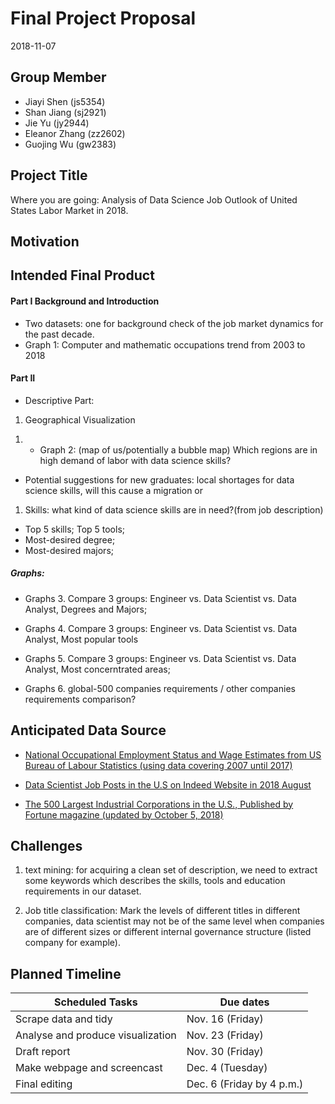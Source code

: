 Final Project Proposal
================
2018-11-07

Group Member
------------

-   Jiayi Shen (js5354)
-   Shan Jiang (sj2921)
-   Jie Yu (jy2944)
-   Eleanor Zhang (zz2602)
-   Guojing Wu (gw2383)

Project Title
-------------

Where you are going: Analysis of Data Science Job Outlook of United States Labor Market in 2018.

Motivation
----------

Intended Final Product
----------------------

#### Part I Background and Introduction

-   Two datasets: one for background check of the job market dynamics for the past decade.
-   Graph 1: Computer and mathematic occupations trend from 2003 to 2018

#### Part II

-   Descriptive Part:

1.  Geographical Visualization

<!-- -->

1.  -   Graph 2: (map of us/potentially a bubble map) Which regions are in high demand of labor with data science skills?

-   Potential suggestions for new graduates: local shortages for data science skills, will this cause a migration or

1.  Skills: what kind of data science skills are in need?(from job description)

-   Top 5 skills; Top 5 tools;
-   Most-desired degree;
-   Most-desired majors;

##### Graphs:

-   Graphs 3. Compare 3 groups: Engineer vs. Data Scientist vs. Data Analyst, Degrees and Majors;

-   Graphs 4. Compare 3 groups: Engineer vs. Data Scientist vs. Data Analyst, Most popular tools

-   Graphs 5. Compare 3 groups: Engineer vs. Data Scientist vs. Data Analyst, Most concerntrated areas;

-   Graphs 6. global-500 companies requirements / other companies requirements comparison?

Anticipated Data Source
-----------------------

-   [National Occupational Employment Status and Wage Estimates from US Bureau of Labour Statistics (using data covering 2007 until 2017)](https://www.bls.gov/oes/tables.htm)

-   [Data Scientist Job Posts in the U.S on Indeed Website in 2018 August](https://www.kaggle.com/sl6149/data-scientist-job-market-in-the-us#alldata.csv)

-   [The 500 Largest Industrial Corporations in the U.S., Published by Fortune magazine (updated by October 5, 2018)](https://catalog.data.gov/dataset/fortune-500-corporate-headquarters)

Challenges
----------

1.  text mining: for acquiring a clean set of description, we need to extract some keywords which describes the skills, tools and education requirements in our dataset.

2.  Job title classification: Mark the levels of different titles in different companies, data scientist may not be of the same level when companies are of different sizes or different internal governance structure (listed company for example).

Planned Timeline
----------------

| Scheduled Tasks                   | Due dates                 |
|-----------------------------------|---------------------------|
| Scrape data and tidy              | Nov. 16 (Friday)          |
| Analyse and produce visualization | Nov. 23 (Friday)          |
| Draft report                      | Nov. 30 (Friday)          |
| Make webpage and screencast       | Dec. 4 (Tuesday)          |
| Final editing                     | Dec. 6 (Friday by 4 p.m.) |

